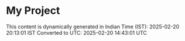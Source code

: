 # My Project

This content is dynamically generated in Indian Time (IST): 2025-02-20 20:13:01 IST
Converted to UTC: 2025-02-20 14:43:01 UTC
